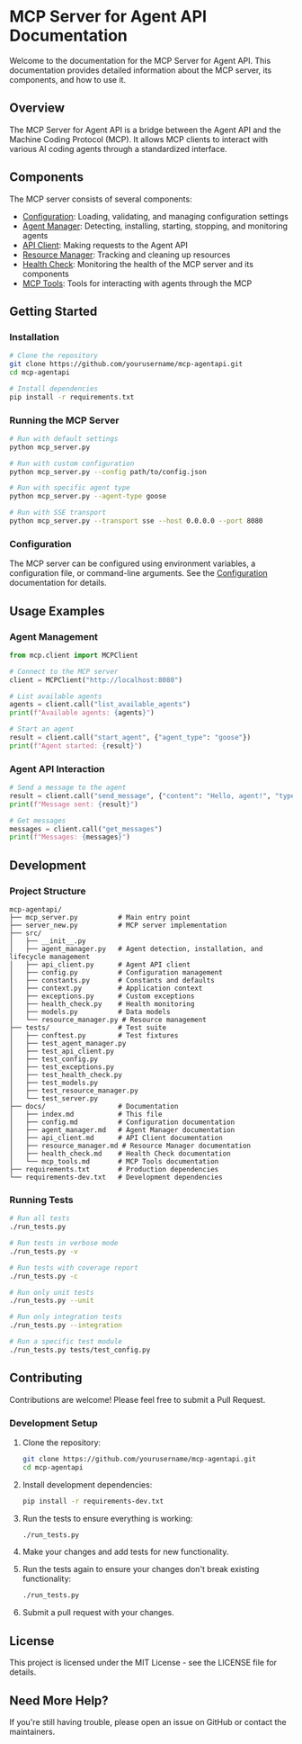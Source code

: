 # MCP Server for Agent API Documentation

Welcome to the documentation for the MCP Server for Agent API. This documentation provides detailed information about the MCP server, its components, and how to use it.

## Overview

The MCP Server for Agent API is a bridge between the Agent API and the Machine Coding Protocol (MCP). It allows MCP clients to interact with various AI coding agents through a standardized interface.

## Components

The MCP server consists of several components:

- [Configuration](config.md): Loading, validating, and managing configuration settings
- [Agent Manager](agent_manager.md): Detecting, installing, starting, stopping, and monitoring agents
- [API Client](api_client.md): Making requests to the Agent API
- [Resource Manager](resource_manager.md): Tracking and cleaning up resources
- [Health Check](health_check.md): Monitoring the health of the MCP server and its components
- [MCP Tools](mcp_tools.md): Tools for interacting with agents through the MCP

## Getting Started

### Installation

```bash
# Clone the repository
git clone https://github.com/yourusername/mcp-agentapi.git
cd mcp-agentapi

# Install dependencies
pip install -r requirements.txt
```

### Running the MCP Server

```bash
# Run with default settings
python mcp_server.py

# Run with custom configuration
python mcp_server.py --config path/to/config.json

# Run with specific agent type
python mcp_server.py --agent-type goose

# Run with SSE transport
python mcp_server.py --transport sse --host 0.0.0.0 --port 8080
```

### Configuration

The MCP server can be configured using environment variables, a configuration file, or command-line arguments. See the [Configuration](config.md) documentation for details.

## Usage Examples

### Agent Management

```python
from mcp.client import MCPClient

# Connect to the MCP server
client = MCPClient("http://localhost:8080")

# List available agents
agents = client.call("list_available_agents")
print(f"Available agents: {agents}")

# Start an agent
result = client.call("start_agent", {"agent_type": "goose"})
print(f"Agent started: {result}")
```

### Agent API Interaction

```python
# Send a message to the agent
result = client.call("send_message", {"content": "Hello, agent!", "type": "user"})
print(f"Message sent: {result}")

# Get messages
messages = client.call("get_messages")
print(f"Messages: {messages}")
```

## Development

### Project Structure

```
mcp-agentapi/
├── mcp_server.py          # Main entry point
├── server_new.py          # MCP server implementation
├── src/
│   ├── __init__.py
│   ├── agent_manager.py   # Agent detection, installation, and lifecycle management
│   ├── api_client.py      # Agent API client
│   ├── config.py          # Configuration management
│   ├── constants.py       # Constants and defaults
│   ├── context.py         # Application context
│   ├── exceptions.py      # Custom exceptions
│   ├── health_check.py    # Health monitoring
│   ├── models.py          # Data models
│   └── resource_manager.py # Resource management
├── tests/                 # Test suite
│   ├── conftest.py        # Test fixtures
│   ├── test_agent_manager.py
│   ├── test_api_client.py
│   ├── test_config.py
│   ├── test_exceptions.py
│   ├── test_health_check.py
│   ├── test_models.py
│   ├── test_resource_manager.py
│   └── test_server.py
├── docs/                  # Documentation
│   ├── index.md           # This file
│   ├── config.md          # Configuration documentation
│   ├── agent_manager.md   # Agent Manager documentation
│   ├── api_client.md      # API Client documentation
│   ├── resource_manager.md # Resource Manager documentation
│   ├── health_check.md    # Health Check documentation
│   └── mcp_tools.md       # MCP Tools documentation
├── requirements.txt       # Production dependencies
└── requirements-dev.txt   # Development dependencies
```

### Running Tests

```bash
# Run all tests
./run_tests.py

# Run tests in verbose mode
./run_tests.py -v

# Run tests with coverage report
./run_tests.py -c

# Run only unit tests
./run_tests.py --unit

# Run only integration tests
./run_tests.py --integration

# Run a specific test module
./run_tests.py tests/test_config.py
```

## Contributing

Contributions are welcome! Please feel free to submit a Pull Request.

### Development Setup

1. Clone the repository:
   ```bash
   git clone https://github.com/yourusername/mcp-agentapi.git
   cd mcp-agentapi
   ```

2. Install development dependencies:
   ```bash
   pip install -r requirements-dev.txt
   ```

3. Run the tests to ensure everything is working:
   ```bash
   ./run_tests.py
   ```

4. Make your changes and add tests for new functionality.

5. Run the tests again to ensure your changes don't break existing functionality:
   ```bash
   ./run_tests.py
   ```

6. Submit a pull request with your changes.

## License

This project is licensed under the MIT License - see the LICENSE file for details.

## Need More Help?

If you're still having trouble, please open an issue on GitHub or contact the maintainers.
